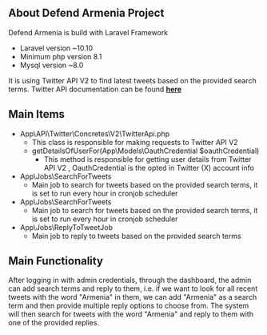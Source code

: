 ## About Defend Armenia Project

Defend Armenia is build with Laravel Framework

- Laravel version ~10.10
- Minimum php version 8.1
- Mysql version ~8.0

It is using Twitter API V2 to find latest tweets based on the provided search terms. 
Twitter API documentation can be found **[here](https://developer.twitter.com/en/docs/twitter-api)**

## Main Items

- App\API\Twitter\Concretes\V2\TwitterApi.php
  - This class is responsible for making requests to Twitter API V2
  - getDetailsOfUserFor(App\Models\OauthCredential $oauthCredential)
    - This method is responsible for getting user details from Twitter API V2 , OauthCredential is the opted in Twitter (X) account info
- App\Jobs\SearchForTweets
  - Main job to search for tweets based on the provided search terms, it is set to run every hour in cronjob scheduler
- App\Jobs\SearchForTweets
  - Main job to search for tweets based on the provided search terms, it is set to run every hour in cronjob scheduler
- App\Jobs\ReplyToTweetJob
  - Main job to reply to tweets based on the provided search terms 


## Main Functionality

After logging in with admin credentials, through the dashboard, the admin can add search terms and reply to them, 
i.e. if we want to look for all recent tweets with the word "Armenia" in them, we can add "Armenia" as a search term 
and then provide multiple reply options to choose from. The system will then search for tweets with the word "Armenia"
and reply to them with one of the provided replies.
  
